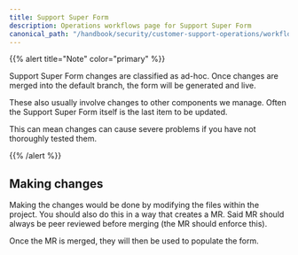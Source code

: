 ```yaml
---
title: Support Super Form
description: Operations workflows page for Support Super Form
canonical_path: "/handbook/security/customer-support-operations/workflows/gitlab/support-super-form/"
---
```


{{% alert title="Note" color="primary" %}}

Support Super Form changes are classified as ad-hoc. Once changes are merged into the default branch, the form will be generated and live.

These also usually involve changes to other components we manage. Often the Support Super Form itself is the last item to be updated.

This can mean changes can cause severe problems if you have not thoroughly tested them.

{{% /alert %}}

## Making changes

Making the changes would be done by modifying the files within the project. You should also do this in a way that creates a MR. Said MR should always be peer reviewed before merging (the MR should enforce this).

Once the MR is merged, they will then be used to populate the form.
